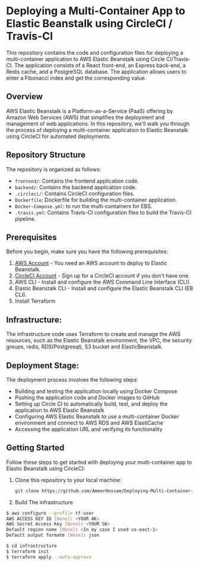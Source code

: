 # Deploying a Multi-Container App to Elastic Beanstalk using CircleCI / Travis-CI

This repository contains the code and configuration files for deploying a multi-container application to AWS Elastic Beanstalk using Circle CI/Travis-CI. The application consists of a React front-end, an Express back-end, a Redis cache, and a PostgreSQL database. The application allows users to enter a Fibonacci index and get the corresponding value.

## Overview

AWS Elastic Beanstalk is a Platform-as-a-Service (PaaS) offering by Amazon Web Services (AWS) that simplifies the deployment and management of web applications. In this repository, we'll walk you through the process of deploying a multi-container application to Elastic Beanstalk using CircleCI for automated deployments.

## Repository Structure

The repository is organized as follows:

- `frontend/`: Contains the frontend application code.
- `backend/`: Contains the backend application code.
- `.circleci/`: Contains CircleCI configuration files.
- `Dockerfile`: Dockerfile for building the multi-container application.
- `Docker-Compose.yml`: to run the multi-containers for EBS.
- `.travis.yml`: Contains Travis-CI configuration files to build the Travis-CI pipeline.
## Prerequisites

Before you begin, make sure you have the following prerequisites:

1. [AWS Account](https://aws.amazon.com/) - You need an AWS account to deploy to Elastic Beanstalk.
2. [CircleCI Account](https://circleci.com/) - Sign up for a CircleCI account if you don't have one.
3. AWS CLI - Install and configure the AWS Command Line Interface (CLI).
4. Elastic Beanstalk CLI - Install and configure the Elastic Beanstalk CLI (EB CLI).
5. Install Terraform

## Infrastructure:
The infrastructure code uses Terraform to create and manage the AWS resources, such as the Elastic Beanstalk environment, the VPC, the security groups, redis, RDS(Postgresql), S3 bucket and ElasticBeanstalk.

## Deployment Stage:
The deployment process involves the following steps:

- Building and testing the application locally using Docker Compose
- Pushing the application code and Docker images to GitHub
- Setting up Circle CI to automatically build, test, and deploy the application to AWS Elastic Beanstalk
- Configuring AWS Elastic Beanstalk to use a multi-container Docker environment and connect to AWS RDS and AWS ElastiCache
- Accessing the application URL and verifying its functionality


## Getting Started

Follow these steps to get started with deploying your multi-container app to Elastic Beanstalk using CircleCI:

1. Clone this repository to your local machine:

   ```bash
   git clone https://github.com/AmeerHossam/Deploying-Multi-Container-App-To-ElasticBeanstalk-Using-Circle-CI.git

2. Build The infrastructure
```bash
$ aws configure --profile tf-user
AWS ACCESS KEY ID [None]: <YOUR AK>
AWS Secret Access Key [None]: <YOUR SK>
Default region name [None]: <In my case I used us-east-1>
Default output formate [None]: json

$ cd infrastructure
$ terraform init
$ terraform apply --auto-approve
